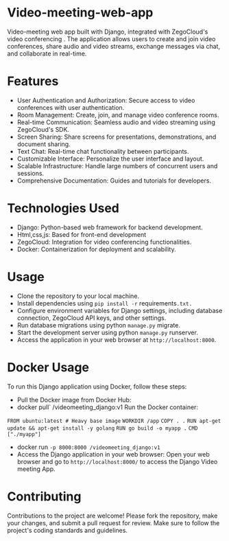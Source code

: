 # Video-meeting-web-app
Video-meeting web app built with Django, integrated with ZegoCloud's video conferencing . The application allows users to create and join video conferences, share audio and video streams, exchange messages via chat, and collaborate in real-time.


# Features
+ User Authentication and Authorization: Secure access to video conferences with user authentication.
+ Room Management: Create, join, and manage video conference rooms.
+ Real-time Communication: Seamless audio and video streaming using ZegoCloud's SDK.
+ Screen Sharing: Share screens for presentations, demonstrations, and document sharing.
+ Text Chat: Real-time chat functionality between participants.
+ Customizable Interface: Personalize the user interface and layout.
+ Scalable Infrastructure: Handle large numbers of concurrent users and sessions.
+ Comprehensive Documentation: Guides and tutorials for developers.


# Technologies Used
+ Django: Python-based web framework for backend development.
+ Html,css,js: Based for front-end development
+ ZegoCloud: Integration for video conferencing functionalities.
+ Docker: Containerization for deployment and scalability.


# Usage
+ Clone the repository to your local machine.
+ Install dependencies using `pip install -r` requirements`.txt.`
+ Configure environment variables for Django settings, including database connection, ZegoCloud API keys, and other settings.
+ Run database migrations using python `manage.py` migrate.
+ Start the development server using python `manage.py` runserver.
+ Access the application in your web browser at `http://localhost:8000`.


# Docker Usage
To run this Django application using Docker, follow these steps:
+ Pull the Docker image from Docker Hub:
+ docker pull` /videomeeting_django:v1 
Run the Docker container:


`FROM ubuntu:latest # Heavy base image`
`WORKDIR /app`
`COPY . .`
`RUN apt-get update && apt-get install -y golang`
`RUN go build -o myapp .`
`CMD ["./myapp"]`







+ docker run `-p 8000:8000 /videomeeting_django:v1`
+ Access the Django application in your web browser: Open your web browser and go to `http://localhost:8000/` to access the Django Video meeting App.

# Contributing
Contributions to the project are welcome! Please fork the repository, make your changes, and submit a pull request for review. Make sure to follow the project's coding standards and guidelines.

